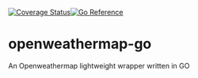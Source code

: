 [![Coverage Status](https://coveralls.io/repos/github/Kunamatata/openweathermap-go/badge.svg?branch=main)](https://coveralls.io/github/Kunamatata/openweathermap-go?branch=main)[![Go Reference](https://pkg.go.dev/badge/github.com/Kunamatata/openweathermap-go.svg)](https://pkg.go.dev/github.com/Kunamatata/openweathermap-go)

# openweathermap-go
An Openweathermap lightweight wrapper written in GO

